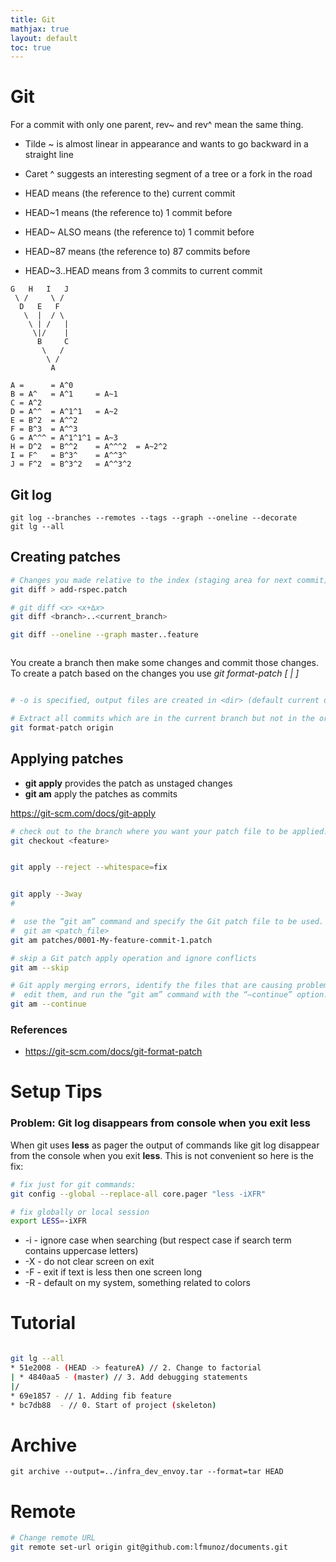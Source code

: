```yaml
---
title: Git
mathjax: true
layout: default
toc: true
---
```




# Git

For a commit with only one parent, rev~ and rev^ mean the same thing. 


* Tilde ~ is almost linear in appearance and wants to go backward in a straight line
* Caret ^ suggests an interesting segment of a tree or a fork in the road

* HEAD means (the reference to the) current commit
* HEAD~1 means (the reference to) 1 commit before
* HEAD~ ALSO means (the reference to) 1 commit before
* HEAD~87 means (the reference to) 87 commits before
* HEAD~3..HEAD means from 3 commits to current commit


```
G   H   I   J
 \ /     \ /
  D   E   F
   \  |  / \
    \ | /   |
     \|/    |
      B     C
       \   /
        \ /
         A

A =      = A^0
B = A^   = A^1     = A~1
C = A^2
D = A^^  = A^1^1   = A~2
E = B^2  = A^^2
F = B^3  = A^^3
G = A^^^ = A^1^1^1 = A~3
H = D^2  = B^^2    = A^^^2  = A~2^2
I = F^   = B^3^    = A^^3^
J = F^2  = B^3^2   = A^^3^2
```

## Git log


```
git log --branches --remotes --tags --graph --oneline --decorate
git lg --all
```


## Creating patches

```bash
# Changes you made relative to the index (staging area for next commit)
git diff > add-rspec.patch

# git diff <x> <x+∆x>
git diff <branch>..<current_branch>

git diff --oneline --graph master..feature



```


You create a branch then make some changes and commit those changes. To create
a patch based on the changes you use *git format-patch [ <since> | <revision range>]*
```bash

# -o is specified, output files are created in <dir> (default current dir)

# Extract all commits which are in the current branch but not in the origin branch:
git format-patch origin

```



## Applying patches

* **git apply** provides the patch as unstaged changes
* **git am** apply the patches as commits


https://git-scm.com/docs/git-apply

```bash
# check out to the branch where you want your patch file to be applied.
git checkout <feature>


git apply --reject --whitespace=fix


git apply --3way
# 

#  use the “git am” command and specify the Git patch file to be used.
#  git am <patch_file>
git am patches/0001-My-feature-commit-1.patch

# skip a Git patch apply operation and ignore conflicts
git am --skip

# Git apply merging errors, identify the files that are causing problems, 
#  edit them, and run the “git am” command with the “–continue” option.
git am --continue
```

### References

* https://git-scm.com/docs/git-format-patch


# Setup Tips

### Problem: Git log disappears from console when you exit less

When git uses **less** as pager the output of commands like git log disappear from the console when you exit **less**. This is not convenient so here is the fix:

``` bash
# fix just for git commands:
git config --global --replace-all core.pager "less -iXFR"

# fix globally or local session
export LESS=-iXFR
```

* -i - ignore case when searching (but respect case if search term contains uppercase letters)
* -X - do not clear screen on exit
* -F - exit if text is less then one screen long
* -R - default on my system, something related to colors




# Tutorial





```bash

git lg --all
* 51e2008 - (HEAD -> featureA) // 2. Change to factorial 
| * 4840aa5 - (master) // 3. Add debugging statements 
|/  
* 69e1857 - // 1. Adding fib feature 
* bc7db88  - // 0. Start of project (skeleton)

```


# Archive

```
git archive --output=../infra_dev_envoy.tar --format=tar HEAD
```


# Remote

```bash
# Change remote URL
git remote set-url origin git@github.com:lfmunoz/documents.git
```